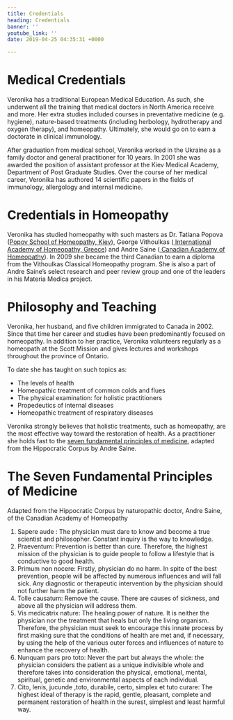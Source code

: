 ```yaml
---
title: Credentials
heading: Credentials
banner: ''
youtube_link: ''
date: 2019-04-25 04:35:31 +0000

---
```

# Medical Credentials

Veronika has a traditional European Medical Education. As such, she underwent all the training that medical doctors in North America receive and more. Her extra studies included courses in preventative medicine (e.g. hygiene), nature-based treatments (including herbology, hydrotherapy and oxygen therapy), and homeopathy. Ultimately, she would go on to earn a doctorate in clinical immunology.

After graduation from medical school, Veronika worked in the Ukraine as a family doctor and general practitioner for 10 years. In 2001 she was awarded the position of assistant professor at the Kiev Medical Academy, Department of Post Graduate Studies. Over the course of her medical career, Veronika has authored 14 scientific papers in the fields of immunology, allergology and internal medicine.

# Credentials in Homeopathy

Veronika has studied homeopathy with such masters as Dr. Tatiana Popova ([Popov School of Homeopathy, Kiev](http://www.homeopat.kiev.ua/)), George Vithoulkas ([ International Academy of Homeopathy, Greece](http://www.vithoulkas.com/)) and Andre Saine ([ Canadian Academy of Homeopathy](http://www.homeopathy.ca/)). In 2009 she became the third Canadian to earn a diploma from the Vithoulkas Classical Homeopathy program. She is also a part of Andre Saine’s select research and peer review group and one of the leaders in his Materia Medica project.

# Philosophy and Teaching

Veronika, her husband, and five children immigrated to Canada in 2002. Since that time her career and studies have been predominantly focused on homeopathy. In addition to her practice, Veronika volunteers regularly as a homeopath at the Scott Mission and gives lectures and workshops throughout the province of Ontario.

To date she has taught on such topics as:

* The levels of health
* Homeopathic treatment of common colds and flues
* The physical examination: for holistic practitioners
* Propedeutics of internal diseases
* Homeopathic treatment of respiratory diseases

Veronika strongly believes that holistic treatments, such as homeopathy, are the most effective way toward the restoration of health. As a practitioner she holds fast to the [seven fundamental principles of medicine](http://homeopathica.ca/www.homeopathy.ca), adapted from the Hippocratic Corpus by Andre Saine.

# The Seven Fundamental Principles of Medicine

Adapted from the Hippocratic Corpus by naturopathic doctor, Andre Saine, of the Canadian Academy of Homeopathy

1. Sapere aude : The physician must dare to know and become a true scientist and philosopher. Constant inquiry is the way to knowledge.
2. Praeventum: Prevention is better than cure. Therefore, the highest mission of the physician is to guide people to follow a lifestyle that is conductive to good health.
3. Primum non nocere: Firstly, physician do no harm. In spite of the best prevention, people will be affected by numerous influences and will fall sick. Any diagnostic or therapeutic intervention by the physician should not further harm the patient.
4. Tolle causatum: Remove the cause. There are causes of sickness, and above all the physician will address them.
5. Vis medicatrix nature: The healing power of nature. It is neither the physician nor the treatment that heals but only the living organism. Therefore, the physician must seek to encourage this innate process by first making sure that the conditions of health are met and, if necessary, by using the help of the various outer forces and influences of nature to enhance the recovery of health.
6. Nunquam pars pro toto: Never the part but always the whole: the physician considers the patient as a unique indivisible whole and therefore takes into consideration the physical, emotional, mental, spiritual, genetic and environmental aspects of each individual.
7. Cito, lenis, jucunde ,toto, durabile, certo, simplex et tuto curare: The highest ideal of therapy is the rapid, gentle, pleasant, complete and permanent restoration of health in the surest, simplest and least harmful way.